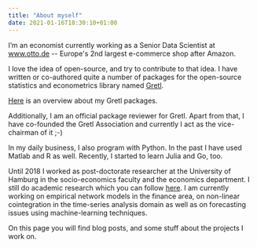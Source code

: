 ```yaml
---
title: "About myself"
date: 2021-01-16T18:30:10+01:00
---
```


I’m an economist currently working as a Senior Data Scientist at www.otto.de -- Europe's 2nd largest e-commerce shop after Amazon.

I love the idea of open-source, and try to contribute to that idea. I have written or co-authored quite a number of packages for the open-source statistics and econometrics library named [Gretl](http://gretl.sourceforge.net/).

[Here](https://github.com/atecon/) is an overview about my Gretl packages.

Additionally, I am an official package reviewer for Gretl. Apart from that, I have co-founded the Gretl Association and currently I act as the vice-chairman of it ;-)

In my daily business, I also program with Python. In the past I have used Matlab and R as well. Recently, I started to learn Julia and Go, too.

Until 2018 I worked as post-doctorate researcher at the University of Hamburg in the socio-economics faculty and the economics department. I still do academic research which you can follow [here](https://ideas.repec.org/f/pta322.html). I am currently working on empirical network models in the finance area, on non-linear cointegration in the time-series analysis domain as well as on forecasting issues using machine-learning techniques.

On this page you will find blog posts, and some stuff about the projects I work on.
